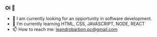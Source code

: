 ### Oi 👋




- 🔭 I am currently looking for an opportunity in software development.
- 🌱 I’m currently learning HTML, CSS, JAVASCRIPT, NODE, REACT
- 📫 How to reach me: leandrobarbon.pc@gmail.com


